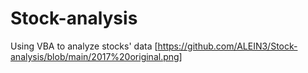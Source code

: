 # Stock-analysis
Using VBA to analyze stocks' data
[https://github.com/ALEIN3/Stock-analysis/blob/main/2017%20original.png]
